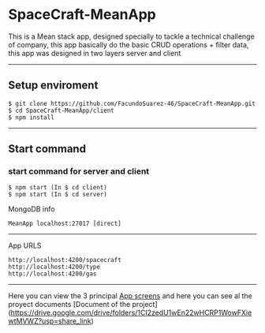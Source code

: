 # SpaceCraft-MeanApp
This is a Mean stack app, designed specially to tackle a technical challenge of company, this app basically do the basic CRUD operations + filter data, this app was designed  in two layers server and client

***

## Setup enviroment
```
$ git clone https://github.com/FacundoSuarez-46/SpaceCraft-MeanApp.git
$ cd SpaceCraft-MeanApp/client
$ npm install
```
***
## Start command
### start command for server and client
```
$ npm start (In $ cd client)
$ npm start (In $ cd server)
```

MongoDB info 
```
MeanApp localhost:27017 [direct]
```
***
App URLS 
```
http://localhost:4200/spacecraft
http://localhost:4200/type
http://localhost:4200/gas
```


***
Here you can view the 3 principal [App screens](https://drive.google.com/drive/folders/1YMtsbU0BFvgxdFTM4I37P49WK-BvxzHZ?usp=sharing)
and here you can see al the proyect documents [Document of the project] (https://drive.google.com/drive/folders/1CI2zedU1wEn22wHCRP1WowFXiewtMVWZ?usp=share_link)



